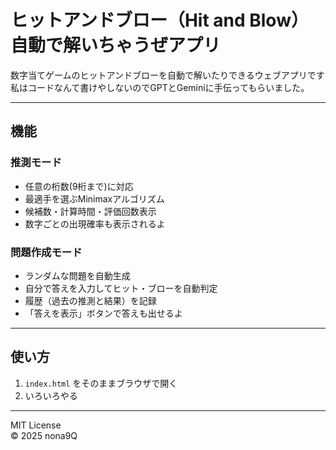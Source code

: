 # ヒットアンドブロー（Hit and Blow）自動で解いちゃうぜアプリ

数字当てゲームのヒットアンドブローを自動で解いたりできるウェブアプリです 
私はコードなんて書けやしないのでGPTとGeminiに手伝ってもらいました。

---

## 機能

### 推測モード
- 任意の桁数(9桁まで)に対応
- 最適手を選ぶMinimaxアルゴリズム
- 候補数・計算時間・評価回数表示
- 数字ごとの出現確率も表示されるよ

### 問題作成モード
- ランダムな問題を自動生成
- 自分で答えを入力してヒット・ブローを自動判定
- 履歴（過去の推測と結果）を記録
- 「答えを表示」ボタンで答えも出せるよ

---

## 使い方

1. `index.html` をそのままブラウザで開く
2. いろいろやる

---

MIT License  
© 2025 nona9Q
